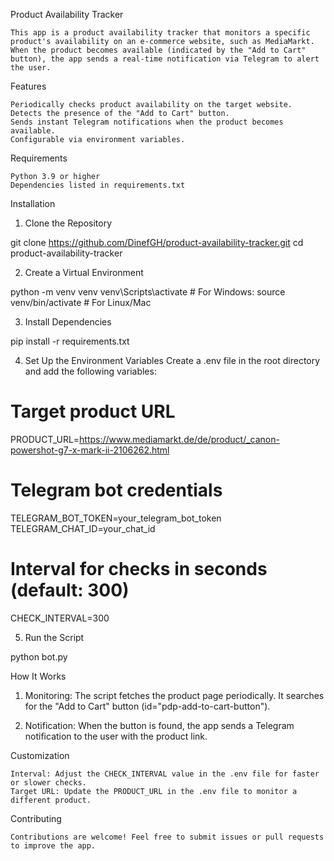 Product Availability Tracker

    This app is a product availability tracker that monitors a specific product's availability on an e-commerce website, such as MediaMarkt. When the product becomes available (indicated by the "Add to Cart" button), the app sends a real-time notification via Telegram to alert the user.


Features

    Periodically checks product availability on the target website.
    Detects the presence of the "Add to Cart" button.
    Sends instant Telegram notifications when the product becomes available.
    Configurable via environment variables.


Requirements

    Python 3.9 or higher
    Dependencies listed in requirements.txt



Installation

1. Clone the Repository

git clone https://github.com/DinefGH/product-availability-tracker.git
cd product-availability-tracker


2. Create a Virtual Environment

python -m venv venv
venv\Scripts\activate  # For Windows: 
source venv/bin/activate  # For Linux/Mac


3. Install Dependencies

pip install -r requirements.txt


4. Set Up the Environment Variables
Create a .env file in the root directory and add the following variables:

# Target product URL
PRODUCT_URL=https://www.mediamarkt.de/de/product/_canon-powershot-g7-x-mark-ii-2106262.html

# Telegram bot credentials
TELEGRAM_BOT_TOKEN=your_telegram_bot_token
TELEGRAM_CHAT_ID=your_chat_id

# Interval for checks in seconds (default: 300)
CHECK_INTERVAL=300


5. Run the Script

python bot.py


How It Works
1. Monitoring:
    The script fetches the product page periodically.
    It searches for the "Add to Cart" button (id="pdp-add-to-cart-button").

2. Notification:
    When the button is found, the app sends a Telegram notification to the user with the product link.


Customization

    Interval: Adjust the CHECK_INTERVAL value in the .env file for faster or slower checks.
    Target URL: Update the PRODUCT_URL in the .env file to monitor a different product.


Contributing

    Contributions are welcome! Feel free to submit issues or pull requests to improve the app.